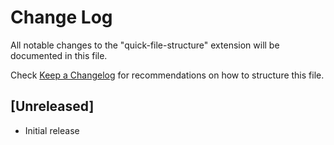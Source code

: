 # Change Log

All notable changes to the "quick-file-structure" extension will be documented in this file.

Check [Keep a Changelog](http://keepachangelog.com/) for recommendations on how to structure this file.

## [Unreleased]

- Initial release